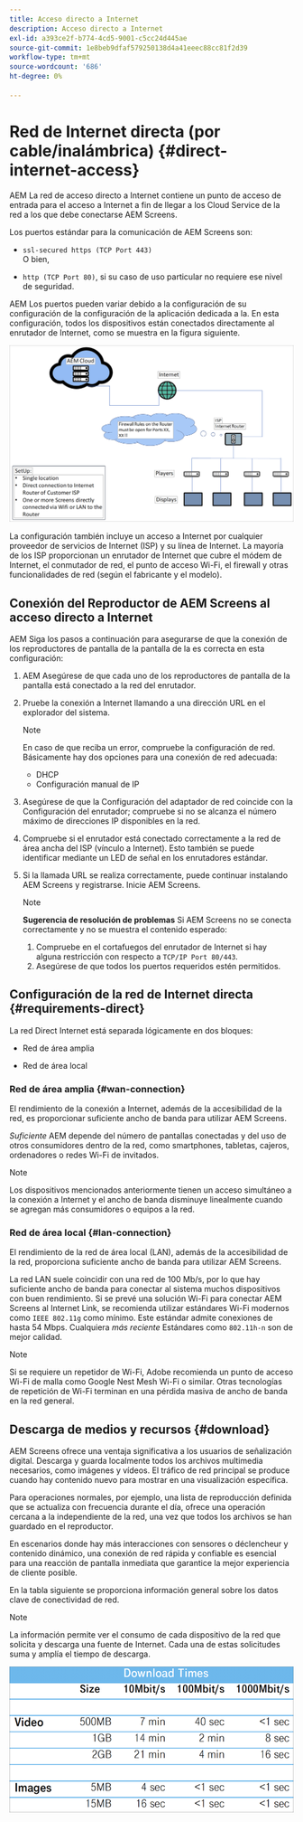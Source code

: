 ```yaml
---
title: Acceso directo a Internet
description: Acceso directo a Internet
exl-id: a393ce2f-b774-4cd5-9001-c5cc24d445ae
source-git-commit: 1e8beb9dfaf579250138d4a41eeec88cc81f2d39
workflow-type: tm+mt
source-wordcount: '686'
ht-degree: 0%

---
```


# Red de Internet directa (por cable/inalámbrica) {#direct-internet-access}

AEM La red de acceso directo a Internet contiene un punto de acceso de entrada para el acceso a Internet a fin de llegar a los Cloud Service de la red a los que debe conectarse AEM Screens.

Los puertos estándar para la comunicación de AEM Screens son:

* `ssl-secured https (TCP Port 443)`
  <br>O bien,</br>

* `http (TCP Port 80)`, si su caso de uso particular no requiere ese nivel de seguridad.

AEM Los puertos pueden variar debido a la configuración de su configuración de la configuración de la aplicación dedicada a la. En esta configuración, todos los dispositivos están conectados directamente al enrutador de Internet, como se muestra en la figura siguiente.

![](/help/assets/direct-access-2.png)

La configuración también incluye un acceso a Internet por cualquier proveedor de servicios de Internet (ISP) y su línea de Internet. La mayoría de los ISP proporcionan un enrutador de Internet que cubre el módem de Internet, el conmutador de red, el punto de acceso Wi-Fi, el firewall y otras funcionalidades de red (según el fabricante y el modelo).

## Conexión del Reproductor de AEM Screens al acceso directo a Internet

AEM Siga los pasos a continuación para asegurarse de que la conexión de los reproductores de pantalla de la pantalla de la es correcta en esta configuración:

1. AEM Asegúrese de que cada uno de los reproductores de pantalla de la pantalla está conectado a la red del enrutador.
1. Pruebe la conexión a Internet llamando a una dirección URL en el explorador del sistema.

   >[!NOTE]
   >En caso de que reciba un error, compruebe la configuración de red. Básicamente hay dos opciones para una conexión de red adecuada:
   >* DHCP
   >* Configuración manual de IP

1. Asegúrese de que la Configuración del adaptador de red coincide con la Configuración del enrutador; compruebe si no se alcanza el número máximo de direcciones IP disponibles en la red.
1. Compruebe si el enrutador está conectado correctamente a la red de área ancha del ISP (vínculo a Internet). Esto también se puede identificar mediante un LED de señal en los enrutadores estándar.
1. Si la llamada URL se realiza correctamente, puede continuar instalando AEM Screens y registrarse. Inicie AEM Screens.

   >[!NOTE]
   >**Sugerencia de resolución de problemas**
   >Si AEM Screens no se conecta correctamente y no se muestra el contenido esperado:
   >
   >1. Compruebe en el cortafuegos del enrutador de Internet si hay alguna restricción con respecto a `TCP/IP Port 80/443`.
   >1. Asegúrese de que todos los puertos requeridos estén permitidos.

## Configuración de la red de Internet directa {#requirements-direct}

La red Direct Internet está separada lógicamente en dos bloques:

* Red de área amplia

* Red de área local

### Red de área amplia {#wan-connection}

El rendimiento de la conexión a Internet, además de la accesibilidad de la red, es proporcionar suficiente ancho de banda para utilizar AEM Screens.

*Suficiente* AEM depende del número de pantallas conectadas y del uso de otros consumidores dentro de la red, como smartphones, tabletas, cajeros, ordenadores o redes Wi-Fi de invitados.

>[!NOTE]
>
>Los dispositivos mencionados anteriormente tienen un acceso simultáneo a la conexión a Internet y el ancho de banda disminuye linealmente cuando se agregan más consumidores o equipos a la red.

### Red de área local {#lan-connection}

El rendimiento de la red de área local (LAN), además de la accesibilidad de la red, proporciona suficiente ancho de banda para utilizar AEM Screens.

La red LAN suele coincidir con una red de 100 Mb/s, por lo que hay suficiente ancho de banda para conectar al sistema muchos dispositivos con buen rendimiento.
Si se prevé una solución Wi-Fi para conectar AEM Screens al Internet Link, se recomienda utilizar estándares Wi-Fi modernos como `IEEE 802.11g` como mínimo. Este estándar admite conexiones de hasta 54 Mbps. Cualquiera *más reciente* Estándares como `802.11h-n` son de mejor calidad.

>[!NOTE]
>
>Si se requiere un repetidor de Wi-Fi, Adobe recomienda un punto de acceso Wi-Fi de malla como Google Nest Mesh Wi-Fi o similar. Otras tecnologías de repetición de Wi-Fi terminan en una pérdida masiva de ancho de banda en la red general.

## Descarga de medios y recursos {#download}

AEM Screens ofrece una ventaja significativa a los usuarios de señalización digital. Descarga y guarda localmente todos los archivos multimedia necesarios, como imágenes y vídeos. El tráfico de red principal se produce cuando hay contenido nuevo para mostrar en una visualización específica.

Para operaciones normales, por ejemplo, una lista de reproducción definida que se actualiza con frecuencia durante el día, ofrece una operación cercana a la independiente de la red, una vez que todos los archivos se han guardado en el reproductor.

En escenarios donde hay más interacciones con sensores o déclencheur y contenido dinámico, una conexión de red rápida y confiable es esencial para una reacción de pantalla inmediata que garantice la mejor experiencia de cliente posible.

En la tabla siguiente se proporciona información general sobre los datos clave de conectividad de red.

>[!NOTE]
>
>La información permite ver el consumo de cada dispositivo de la red que solicita y descarga una fuente de Internet. Cada una de estas solicitudes suma y amplía el tiempo de descarga.

![](/help/assets/download-times-direct.png)
